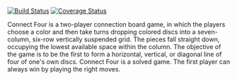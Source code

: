[![Build Status](https://travis-ci.com/furkankarayel/connectFour.svg?branch=master)](https://travis-ci.com/furkankarayel/connectFour)
[![Coverage Status](https://coveralls.io/repos/github/furkankarayel/connectFour/badge.svg?branch=devTest)](https://coveralls.io/github/furkankarayel/connectFour?branch=master)

Connect Four is a two-player connection board game, in which the players choose a color and then take turns dropping colored discs into a seven-column, six-row vertically suspended grid. The pieces fall straight down, occupying the lowest available space within the column. The objective of the game is to be the first to form a horizontal, vertical, or diagonal line of four of one's own discs. Connect Four is a solved game. The first player can always win by playing the right moves. 
 
